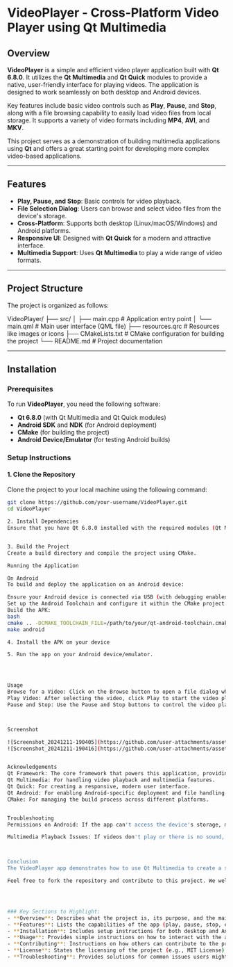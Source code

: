 # VideoPlayer - Cross-Platform Video Player using Qt Multimedia

## Overview

**VideoPlayer** is a simple and efficient video player application built with **Qt 6.8.0**. It utilizes the **Qt Multimedia** and **Qt Quick** modules to provide a native, user-friendly interface for playing videos. The application is designed to work seamlessly on both desktop and Android devices. 

Key features include basic video controls such as **Play**, **Pause**, and **Stop**, along with a file browsing capability to easily load video files from local storage. It supports a variety of video formats including **MP4**, **AVI**, and **MKV**. 

This project serves as a demonstration of building multimedia applications using **Qt** and offers a great starting point for developing more complex video-based applications.

---

## Features

- **Play, Pause, and Stop**: Basic controls for video playback.
- **File Selection Dialog**: Users can browse and select video files from the device's storage.
- **Cross-Platform**: Supports both desktop (Linux/macOS/Windows) and Android platforms.
- **Responsive UI**: Designed with **Qt Quick** for a modern and attractive interface.
- **Multimedia Support**: Uses **Qt Multimedia** to play a wide range of video formats.

---

## Project Structure

The project is organized as follows:

VideoPlayer/ ├── src/ │ ├── main.cpp # Application entry point │ └── main.qml # Main user interface (QML file) ├── resources.qrc # Resources like images or icons ├── CMakeLists.txt # CMake configuration for building the project └── README.md # Project documentation

---

## Installation

### Prerequisites

To run **VideoPlayer**, you need the following software:

- **Qt 6.8.0** (with Qt Multimedia and Qt Quick modules)
- **Android SDK** and **NDK** (for Android deployment)
- **CMake** (for building the project)
- **Android Device/Emulator** (for testing Android builds)

### Setup Instructions

#### 1. Clone the Repository

Clone the project to your local machine using the following command:

```bash
git clone https://github.com/your-username/VideoPlayer.git
cd VideoPlayer

2. Install Dependencies
Ensure that you have Qt 6.8.0 installed with the required modules (Qt Multimedia, Qt Quick, Qt Android Extras for Android).


3. Build the Project
Create a build directory and compile the project using CMake.

Running the Application

On Android
To build and deploy the application on an Android device:

Ensure your Android device is connected via USB (with debugging enabled) or use an Android emulator.
Set up the Android Toolchain and configure it within the CMake project.
Build the APK:
bash
cmake .. -DCMAKE_TOOLCHAIN_FILE=/path/to/your/qt-android-toolchain.cmake
make android

4. Install the APK on your device

5. Run the app on your Android device/emulator.




Usage
Browse for a Video: Click on the Browse button to open a file dialog where you can select a video file from your device.
Play Video: After selecting the video, click Play to start the video playback.
Pause and Stop: Use the Pause and Stop buttons to control the video playback.



Screenshot

![Screenshot_20241211-190405](https://github.com/user-attachments/assets/924c73eb-cf67-4909-944f-2edfa1da230f)
![Screenshot_20241211-190416](https://github.com/user-attachments/assets/4ce738bd-aa88-4ad5-955c-a874d3eb37ab)


Acknowledgements
Qt Framework: The core framework that powers this application, providing cross-platform support and powerful multimedia capabilities.
Qt Multimedia: For handling video playback and multimedia features.
Qt Quick: For creating a responsive, modern user interface.
Qt Android: For enabling Android-specific deployment and file handling.
CMake: For managing the build process across different platforms.


Troubleshooting
Permissions on Android: If the app can't access the device's storage, make sure you request the necessary storage permissions in the Android manifest file and at runtime.

Multimedia Playback Issues: If videos don't play or there is no sound, make sure the appropriate multimedia libraries are installed on your system.



Conclusion
The VideoPlayer app demonstrates how to use Qt Multimedia to create a simple video player with basic controls and the ability to browse for files. It's an excellent starting point for learning multimedia development with Qt, and the cross-platform nature of the app makes it perfect for both desktop and mobile (Android) environments.

Feel free to fork the repository and contribute to this project. We welcome any improvements or new features!




### Key Sections to Highlight:
- **Overview**: Describes what the project is, its purpose, and the main components (Qt Multimedia, Qt Quick).
- **Features**: Lists the capabilities of the app (play, pause, stop, etc.).
- **Installation**: Includes setup instructions for both desktop and Android.
- **Usage**: Provides simple instructions on how to interact with the app.
- **Contributing**: Instructions on how others can contribute to the project.
- **License**: States the licensing of the project (e.g., MIT License).
- **Troubleshooting**: Provides solutions for common issues users might face.



